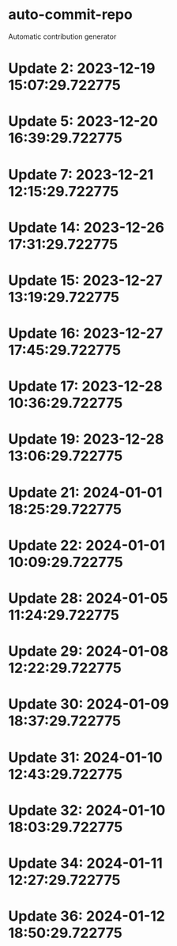 # auto-commit-repo

Automatic contribution generator

# Update 2: 2023-12-19 15:07:29.722775

# Update 5: 2023-12-20 16:39:29.722775

# Update 7: 2023-12-21 12:15:29.722775

# Update 14: 2023-12-26 17:31:29.722775

# Update 15: 2023-12-27 13:19:29.722775

# Update 16: 2023-12-27 17:45:29.722775

# Update 17: 2023-12-28 10:36:29.722775

# Update 19: 2023-12-28 13:06:29.722775

# Update 21: 2024-01-01 18:25:29.722775

# Update 22: 2024-01-01 10:09:29.722775

# Update 28: 2024-01-05 11:24:29.722775

# Update 29: 2024-01-08 12:22:29.722775

# Update 30: 2024-01-09 18:37:29.722775

# Update 31: 2024-01-10 12:43:29.722775

# Update 32: 2024-01-10 18:03:29.722775

# Update 34: 2024-01-11 12:27:29.722775

# Update 36: 2024-01-12 18:50:29.722775
